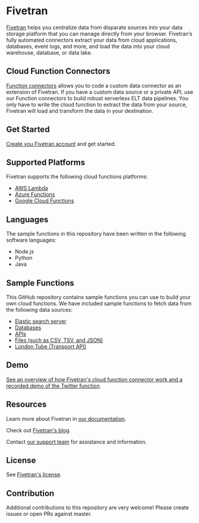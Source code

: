 # Fivetran

[Fivetran](https://fivetran.com/) helps you centralize data from disparate sources into your data storage platform that you can manage directly from your browser. Fivetran’s fully automated connectors extract your data from cloud applications, databases, event logs, and more, and load the data into your cloud warehouse, database, or data lake.

## Cloud Function Connectors

[Function connectors](https://fivetran.com/docs/functions) allows you to code a custom data connector as an extension of Fivetran. If you have a custom data source or a private API, use our Function connectors to build robust serverless ELT data pipelines. You only have to write the cloud function to extract the data from your source, Fivetran will load and transform the data in your destination. 

## Get Started

[Create you Fivetran account](https://fivetran.com/signup?email=) and get started.

## Supported Platforms

Fivetran supports the following cloud functions platforms:

 - [AWS Lambda](https://aws.amazon.com/lambda/)
 - [Azure Functions](https://azure.microsoft.com/Functions/Serverless)
 - [Google Cloud Functions](https://cloud.google.com/functions/) 

## Languages

The sample functions in this repository have been written in the following software languages:

- Node.js
- Python
- Java

## Sample Functions

This GitHub repository contains sample functions you can use to build your own cloud functions. We have included sample functions to fetch data from the following data sources:

- [Elastic search server](https://github.com/fivetran/functions/tree/master/elastic_search)
- [Databases](https://github.com/fivetran/functions/tree/master/database)
- [APIs](https://github.com/fivetran/functions/tree/master/api/)
- [Files (such as CSV, TSV, and JSON)](https://github.com/fivetran/functions/tree/master/file)
- [London Tube (Transport API)](https://github.com/fivetran/functions/tree/master/LondonSubway)

## Demo

[See an overview of how Fivetran's cloud function connector work and a recorded demo of the Twitter function](https://www.youtube.com/watch?v=HrOdDKOPqhg).

## Resources

Learn more about Fivetran in [our documentation](https://fivetran.com/docs/getting-started).

Check out [Fivetran's blog](https://fivetran.com/blog).

Contact [our support team](https://support.fivetran.com/hc/en-us) for assistance and information. 

## License

See [Fivetran's license](https://github.com/fivetran/functions/blob/master/LICENSE).

## Contribution

Additional contributions to this repository are very welcome! Please create issues or open PRs against master.
